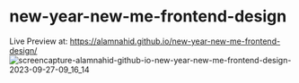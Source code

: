 ﻿# new-year-new-me-frontend-design
Live Preview at: https://alamnahid.github.io/new-year-new-me-frontend-design/
![screencapture-alamnahid-github-io-new-year-new-me-frontend-design-2023-09-27-09_16_14](https://github.com/alamnahid/new-year-new-me-frontend-design/assets/138557372/bf39234a-cb40-429b-8056-0824abaa1f52)
